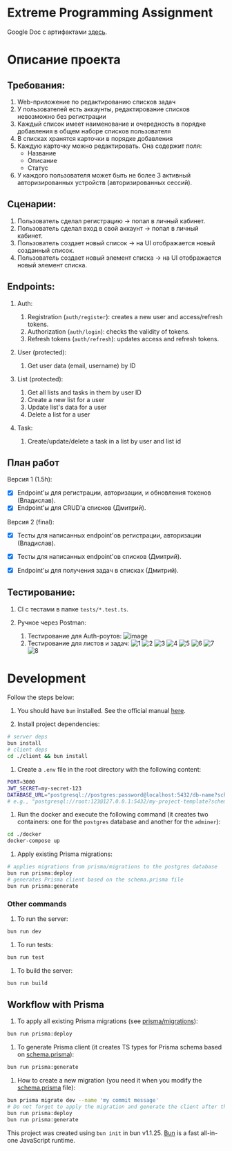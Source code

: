 # Extreme Programming Assignment

Google Doc с артифактами [здесь](https://docs.google.com/document/d/1-J4p9cNFFJu1YI8H9T9lPxSzkSzGLL0J5ii4fPLM0eg/edit?usp=sharing).

# Описание проекта

## Требования:
1. Web-приложение по редактированию списков задач
2. У пользователей есть аккаунты, редактирование списков невозможно без регистрации
2. Каждый список имеет наименование и очередность в порядке добавления в общем наборе списков пользователя
3. В списках хранятся карточки в порядке добавления
4. Каждую карточку можно редактировать. Она содержит поля:
    - Название
    - Описание
    - Статус
5. У каждого пользователя может быть не более 3 активный авторизированных устройств (авторизированных сессий).   

## Сценарии:
1. Пользователь сделал регистрацию -> попал в личный кабинет.
3. Пользователь сделал вход в свой аккаунт -> попал в личный кабинет.
5. Пользователь создает новый список -> на UI отображается новый созданный список.
6. Пользователь создает новый элемент списка -> на UI отображается новый элемент списка.

## Endpoints:
1. Auth:
	1. Registration (`auth/register`): creates a new user and access/refresh tokens.
	2. Authorization (`auth/login`): checks the validity of tokens.
	3. Refresh tokens (`auth/refresh`): updates access and refresh tokens.

2. User (protected):
	1. Get user data (email, username) by ID

3. List (protected):
	1. Get all lists and tasks in them by user ID
	2. Create a new list for a user
	3. Update list's data for a user
	4. Delete a list for a user

4. Task:
	1. Create/update/delete a task in a list by user and list id

## План работ

Версия 1 (1.5h):
* [x] Endpoint'ы для регистрации, авторизации, и  обновления токенов (Владислав).
* [x] Endpoint'ы для CRUD'а списков (Дмитрий).

Версия 2 (final):
* [x] Тесты для написанных endpoint'ов регистрации, авторизации (Владислав).
* [x] Тесты для написанных endpoint'ов списков (Дмитрий).
* [x] Endpoint'ы для получения задач в списках (Дмитрий).


## Тестирование:

1. CI с тестами в папке `tests/*.test.ts`.

2. Ручное через Postman:
    1. Тестирование для Auth-роутов:
    ![image](https://github.com/user-attachments/assets/524a6510-dd36-4188-b3b4-164070618c25)
    2. Тестирование для листов и задач:
    ![1](https://github.com/user-attachments/assets/da473230-8ae3-43bc-b053-fb820853967e)
    ![2](https://github.com/user-attachments/assets/0a21d3fd-d8d7-4f73-ac8f-efa2bb143702)
    ![3](https://github.com/user-attachments/assets/9736be1d-5908-40e7-99b5-a65ccb50c09e)
    ![4](https://github.com/user-attachments/assets/65ffcc06-ae45-4a80-a36d-748bd221298c)
    ![5](https://github.com/user-attachments/assets/765ce4f5-19d0-4179-9084-0c433d5ce74f)
    ![6](https://github.com/user-attachments/assets/4168005b-eccc-43a1-8537-358402af52b4)
    ![7](https://github.com/user-attachments/assets/debe233a-5005-4a71-92e7-667667d14151)
    ![8](https://github.com/user-attachments/assets/d25fb9ac-8c28-43f7-b850-1d62faf4ba71)

   


# Development

Follow the steps below:

1. You should have `bun` installed. See the official manual [here](https://bun.sh/).

1. Install project dependencies:
```bash
# server deps
bun install
# client deps
cd ./client && bun install
```

1. Create a `.env` file in the root directory with the following content:
```bash
PORT=3000
JWT_SECRET=my-secret-123
DATABASE_URL="postgresql://postgres:password@localhost:5432/db-name?schema=public"
# e.g., "postgresql://root:123@127.0.0.1:5432/my-project-template?schema=public"
```

1. Run the docker and execute the following command (it creates two containers: one for the `postgres` database and another for the `adminer`):
```bash
cd ./docker
docker-compose up
```

1. Apply existing Prisma migrations:
```bash
# applies migrations from prisma/migrations to the postgres database
bun run prisma:deploy
# generates Prisma client based on the schema.prisma file
bun run prisma:generate
```

### Other commands

1. To run the server:
```bash
bun run dev
```

1. To run tests:
```bash
bun run test
```

1. To build the server:
```bash
bun run build
```

## Workflow with Prisma

1. To apply all existing Prisma migrations (see [prisma/migrations](./prisma/migrations)):
```bash
bun run prisma:deploy
``` 

1. To generate Prisma client (it creates TS types for Prisma schema based on [schema.prisma](./prisma/schema.prisma)):
```bash
bun run prisma:generate
```

1. How to create a new migration (you need it when you modify the [schema.prisma](./prisma/schema.prisma) file):
```bash
bun prisma migrate dev --name 'my commit message'
# Do not forget to apply the migration and generate the client after that:
bun run prisma:deploy
bun run prisma:generate
```

This project was created using `bun init` in bun v1.1.25. [Bun](https://bun.sh) is a fast all-in-one JavaScript runtime.
